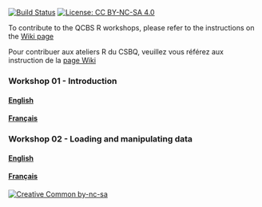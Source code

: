 [![Build
Status](https://travis-ci.org/QCBSRworkshops/Workshops.svg?branch=dev)](https://travis-ci.org/QCBSRworkshops/Workshops)
[![License: CC BY-NC-SA
4.0](https://img.shields.io/badge/License-CC%20BY--NC--SA%204.0-lightgrey.svg)](https://creativecommons.org/licenses/by-nc-sa/4.0/)

To contribute to the QCBS R workshops, please refer to the instructions on the [Wiki page](https://github.com/QCBSRworkshops/Workshops/wiki)

Pour contribuer aux ateliers R  du CSBQ, veuillez vous référez aux instruction de la [page Wiki](https://github.com/QCBSRworkshops/Workshops/wiki)

### Workshop 01 - Introduction

#### [English](https://qcbsrworkshops.github.io/Workshops/workshop01/workshop01-en/workshop01-en.html)

#### [Français](https://qcbsrworkshops.github.io/Workshops/workshop01/workshop01-fr/workshop01-fr.html)

### Workshop 02 - Loading and manipulating data

#### [English](https://qcbsrworkshops.github.io/Workshops/workshop02/workshop02-en/workshop02-en.html)

#### [Français](https://qcbsrworkshops.github.io/Workshops/workshop02/workshop02-fr/workshop02-fr.html)

[![Creative Common
by-nc-sa](https://mirrors.creativecommons.org/presskit/buttons/88x31/svg/by-nc-sa.eu.svg)](https://creativecommons.org/licenses/by-nc-sa/4.0/)
